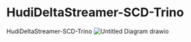 # HudiDeltaStreamer-SCD-Trino
HudiDeltaStreamer-SCD-Trino
![Untitled Diagram drawio](https://github.com/soumilshah1995/HudiDeltaStreamer-SCD-Trino/assets/39345855/a748a245-6f96-48d9-911c-25fed53f7376)
